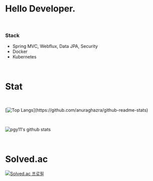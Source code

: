 <!--
**pgy11/pgy11** is a ✨ _special_ ✨ repository because its `README.md` (this file) appears on your GitHub profile.
-->
# Hello Developer.

<br/>

### Stack

- Spring MVC, Webflux, Data JPA, Security
- Docker
- Kubernetes

<br/>

# Stat

<br/>

[![Top Langs](https://github-readme-stats.vercel.app/api/top-langs/?username=pgy11&theme=radical&layout=compact&hide=jupyter%20notebook,)](https://github.com/anuraghazra/github-readme-stats)

<br/>

![pgy11's github stats](https://github-readme-stats.vercel.app/api?username=pgy11&show_icons=true&theme=radical)

<br/>

# Solved.ac

[![Solved.ac
프로필](http://mazassumnida.wtf/api/generate_badge?boj=algorithm_beginner)](https://solved.ac/algorithm_beginner)

<br/>

